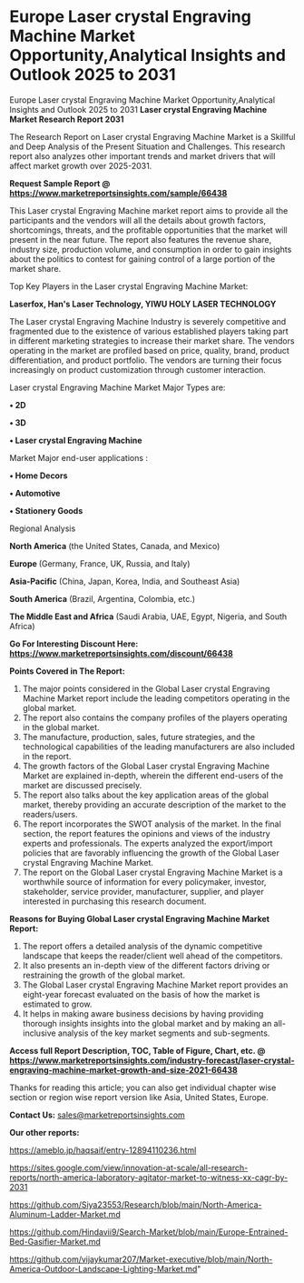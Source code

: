 # Europe Laser crystal Engraving Machine Market Opportunity,Analytical Insights and Outlook 2025 to 2031
Europe Laser crystal Engraving Machine Market Opportunity,Analytical Insights and Outlook 2025 to 2031
<strong>Laser crystal Engraving Machine Market Research Report 2031</strong>

The Research Report on Laser crystal Engraving Machine Market is a Skillful and Deep Analysis of the Present Situation and Challenges. This research report also analyzes other important trends and market drivers that will affect market growth over 2025-2031.

<strong>Request Sample Report @ <a href=https://www.marketreportsinsights.com/sample/66438>https://www.marketreportsinsights.com/sample/66438</a></strong>

This Laser crystal Engraving Machine market report aims to provide all the participants and the vendors will all the details about growth factors, shortcomings, threats, and the profitable opportunities that the market will present in the near future. The report also features the revenue share, industry size, production volume, and consumption in order to gain insights about the politics to contest for gaining control of a large portion of the market share.

Top Key Players in the Laser crystal Engraving Machine Market:

<strong>Laserfox, Han&#39;s Laser Technology, YIWU HOLY LASER TECHNOLOGY</strong>

The Laser crystal Engraving Machine Industry is severely competitive and fragmented due to the existence of various established players taking part in different marketing strategies to increase their market share. The vendors operating in the market are profiled based on price, quality, brand, product differentiation, and product portfolio. The vendors are turning their focus increasingly on product customization through customer interaction.

Laser crystal Engraving Machine Market Major Types are:

<strong>• 2D

• 3D

• Laser crystal Engraving Machine</strong>

Market Major end-user applications :

<strong>• Home Decors

• Automotive

• Stationery Goods</strong>

Regional Analysis

</u><strong><b>North America</b></strong> (the United States, Canada, and Mexico)

<strong><b>Europe </b></strong>(Germany, France, UK, Russia, and Italy)

<strong><b>Asia-Pacific</b></strong> (China, Japan, Korea, India, and Southeast Asia)

<strong><b>South America</b></strong> (Brazil, Argentina, Colombia, etc.)

<strong><b>The Middle East and Africa</b></strong> (Saudi Arabia, UAE, Egypt, Nigeria, and South Africa)

<strong>Go For Interesting Discount Here: <a href=https://www.marketreportsinsights.com/discount/66438>https://www.marketreportsinsights.com/discount/66438</a></strong>

<strong>Points Covered in The Report:</strong>
<ol>
  <li>The major points considered in the Global Laser crystal Engraving Machine Market report include the leading competitors operating in the global market.</li>
  <li>The report also contains the company profiles of the players operating in the global market.</li>
  <li>The manufacture, production, sales, future strategies, and the technological capabilities of the leading manufacturers are also included in the report.</li>
  <li>The growth factors of the Global Laser crystal Engraving Machine Market are explained in-depth, wherein the different end-users of the market are discussed precisely.</li>
  <li>The report also talks about the key application areas of the global market, thereby providing an accurate description of the market to the readers/users.</li>
  <li>The report incorporates the SWOT analysis of the market. In the final section, the report features the opinions and views of the industry experts and professionals. The experts analyzed the export/import policies that are favorably influencing the growth of the Global Laser crystal Engraving Machine Market.</li>
  <li>The report on the Global Laser crystal Engraving Machine Market is a worthwhile source of information for every policymaker, investor, stakeholder, service provider, manufacturer, supplier, and player interested in purchasing this research document.</li>
</ol>
<strong>Reasons for Buying Global Laser crystal Engraving Machine Market Report:</strong>

<ol>
  <li>The report offers a detailed analysis of the dynamic competitive landscape that keeps the reader/client well ahead of the competitors.</li>
  <li>It also presents an in-depth view of the different factors driving or restraining the growth of the global market.</li>
  <li>The Global Laser crystal Engraving Machine Market report provides an eight-year forecast evaluated on the basis of how the market is estimated to grow.</li>
  <li>It helps in making aware business decisions by having providing thorough insights insights into the global market and by making an all-inclusive analysis of the key market segments and sub-segments.</li>
</ol>
<strong>Access full Report Description, TOC, Table of Figure, Chart, etc. @ <a href=https://www.marketreportsinsights.com/industry-forecast/laser-crystal-engraving-machine-market-growth-and-size-2021-66438>https://www.marketreportsinsights.com/industry-forecast/laser-crystal-engraving-machine-market-growth-and-size-2021-66438</a></strong>


Thanks for reading this article; you can also get individual chapter wise section or region wise report version like Asia, United States, Europe.

<strong>Contact Us:</strong>
sales@marketreportsinsights.com

<strong>Our other reports:</strong>

<a href=https://ameblo.jp/haqsaif/entry-12894110236.html>https://ameblo.jp/haqsaif/entry-12894110236.html</a>

<a href=https://sites.google.com/view/innovation-at-scale/all-research-reports/north-america-laboratory-agitator-market-to-witness-xx-cagr-by-2031>https://sites.google.com/view/innovation-at-scale/all-research-reports/north-america-laboratory-agitator-market-to-witness-xx-cagr-by-2031</a>

<a href=https://github.com/Siya23553/Research/blob/main/North-America-Aluminum-Ladder-Market.md>https://github.com/Siya23553/Research/blob/main/North-America-Aluminum-Ladder-Market.md</a>

<a href=https://github.com/Hindavii9/Search-Market/blob/main/Europe-Entrained-Bed-Gasifier-Market.md>https://github.com/Hindavii9/Search-Market/blob/main/Europe-Entrained-Bed-Gasifier-Market.md</a>

<a href=https://github.com/vijaykumar207/Market-executive/blob/main/North-America-Outdoor-Landscape-Lighting-Market.md>https://github.com/vijaykumar207/Market-executive/blob/main/North-America-Outdoor-Landscape-Lighting-Market.md</a>"
